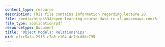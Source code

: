```yaml
---
content_type: resource
description: This file contains information regarding lecture 20.
file: /media/https%3A/open-learning-course-data-rc.s3.amazonaws.com/6-170-software-studio-spring-2013/d1cc5afa29f3c7a0c1044c7dcd8dc795_MIT6_170S13_20-objt-mdl-rel.pdf
file_type: application/pdf
resourcetype: Document
title: 'Object Models: Relationships'
uid: d1cc5afa-29f3-c7a0-c104-4c7dcd8dc795
---
```


